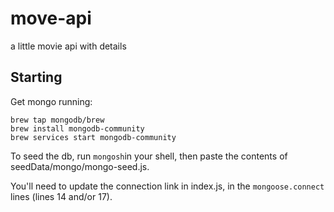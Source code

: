 # move-api
 a little movie api with details

## Starting

Get mongo running:
```
brew tap mongodb/brew
brew install mongodb-community
brew services start mongodb-community
```

To seed the db, run `mongosh`in your shell, then paste the contents of seedData/mongo/mongo-seed.js.

You'll need to update the connection link in index.js, in the `mongoose.connect` lines (lines 14 and/or 17).
